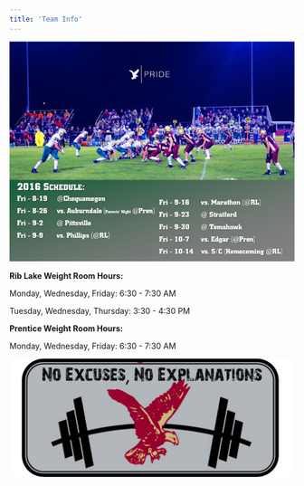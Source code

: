 ```yaml
---
title: 'Team Info'
---
```


![](2016%20sched%20w%20pictur98esmall.jpg)

**Rib Lake Weight Room Hours:**

Monday, Wednesday, Friday: 6:30 - 7:30 AM

Tuesday, Wednesday, Thursday: 3:30 - 4:30 PM

**Prentice Weight Room Hours:**

Monday, Wednesday, Friday: 6:30 - 7:30 AM

![](no-excuses-lift.png)

